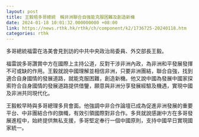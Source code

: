 ```yaml
---
layout: post
title: 王毅晤多哥總統　稱非洲聯合自強能克服困難及創造新機
date: 2024-01-18 10:01:32.000000000 +08:00
link: https://news.rthk.hk/rthk/ch/component/k2/1736725-20240118.htm
categories: rthk
---
```


多哥總統福雷在洛美會見到訪的中共中央政治局委員、外交部長王毅。 

福雷說多哥讚賞中方在國際上主持公道，反對干涉非洲內政，為非洲和平發展發揮不可或缺的作用。王毅就說中國理解並相信非洲，只要非洲團結，聯合自強，找到適合自身國情的發展道路，就能克服困難，創造新機。他又說中國為發展中國家探索符合自身國情的發展道路提供借鑒，願意與非洲分享發展經驗及機遇，實現中國及非洲共同現代化。 

王毅較早時與多哥總理多貝會面。他強調中非合作論壇已成為促進非洲發展的重要平台、中非團結合作的旗幟，有效引領國際對非合作。多貝就說感謝中方在多哥發展進程中，始終提供無私支援，多哥堅定奉行一個中國原則，支持中國早日實現國家統一。
